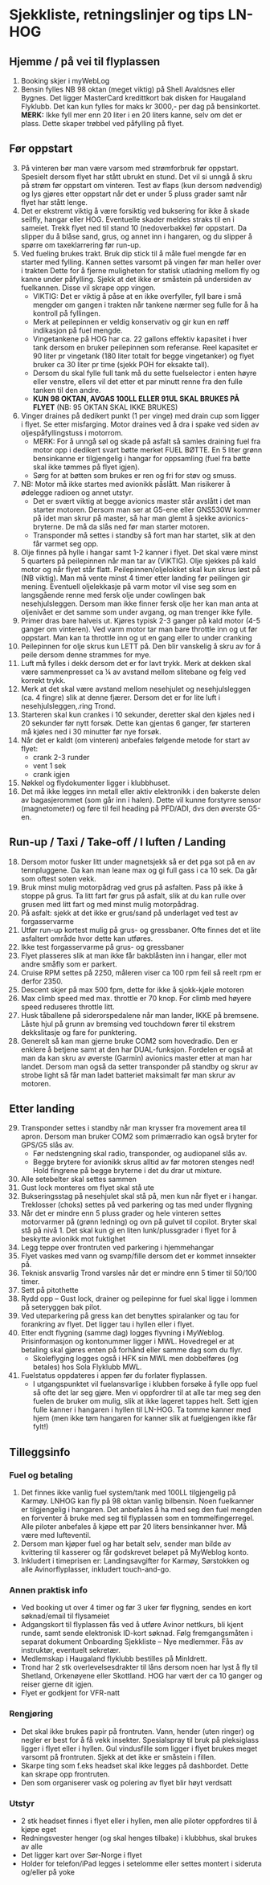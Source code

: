 # Sjekkliste, retningslinjer og tips LN-HOG

## Hjemme / på vei til flyplassen

1. Booking skjer i myWebLog
2. Bensin fylles NB 98 oktan (meget viktig) på Shell Avaldsnes eller Bygnes. Det ligger MasterCard kredittkort bak disken for Haugaland Flyklubb. Det kan kun fylles for maks kr 3000,- per dag på bensinkortet. \
**MERK:** Ikke fyll mer enn 20 liter i en 20 liters kanne, selv om det er plass. Dette skaper trøbbel ved påfylling på flyet.

## Før oppstart

3. På vinteren bør man være varsom med strømforbruk før oppstart. Spesielt dersom flyet har stått ubrukt en stund. Det vil si unngå å skru på strøm før oppstart om vinteren. Test av flaps (kun dersom nødvendig) og lys gjøres etter oppstart når det er under 5 pluss grader samt når flyet har stått lenge.
4. Det er ekstremt viktig å være forsiktig ved buksering for ikke å skade seilfly, hangar eller HOG. Eventuelle skader meldes straks til en i sameiet. Trekk flyet ned til stand 10 (nedoverbakke) før oppstart. Da slipper du å blåse sand, grus, og annet inn i hangaren, og du slipper å spørre om taxeklarrering før run-up.
5. Ved fueling brukes trakt. Bruk dip stick til å måle fuel mengde før en starter med fylling. Kannen settes varsomt på vingen før man heller over i trakten Dette for å fjerne muligheten for statisk utladning mellom fly og kanne under påfylling. Sjekk at det ikke er småstein på undersiden av fuelkannen. Disse vil skrape opp vingen.
   - VIKTIG: Det er viktig å påse at en ikke overfyller, fyll bare i små mengder om gangen i trakten når tankene nærmer seg fulle for å ha kontroll på fyllingen.
    - Merk at peilepinnen er veldig konservativ og gir kun en røff indikasjon på fuel mengde.
   - Vingetankene på HOG har ca. 22 gallons effektiv kapasitet i hver tank dersom en bruker peilepinnen som referanse. Reel kapasitet er 90 liter pr vingetank (180 liter totalt for begge vingetanker) og flyet bruker ca 30 liter pr time (sjekk POH for eksakte tall).
    - Dersom du skal fylle full tank må du sette fuelselector i enten høyre eller venstre, ellers vil det etter et par minutt renne fra den fulle tanken til den andre.
    - **KUN 98 OKTAN, AVGAS 100LL ELLER 91UL SKAL BRUKES PÅ FLYET** (NB: 95 OKTAN SKAL IKKE BRUKES)
6. Vinger draines på dedikert punkt (1 per vinge) med drain cup som ligger i flyet. Se etter misfarging. Motor draines ved å dra i spake ved siden av oljespåfyllingstuss i motorrom.
    - MERK: For å unngå søl og skade på asfalt så samles draining fuel fra motor opp i dedikert svart bøtte merket FUEL BØTTE. En 5 liter grønn bensinkanne er
tilgjengelig i hangar for oppsamling (fuel fra bøtte skal ikke tømmes på flyet igjen).
   - Sørg for at bøtten som brukes er ren og fri for støv og smuss.
7. NB: Motor må ikke startes med avionikk påslått. Man risikerer å ødelegge radioen og annet utstyr.
    - Det er svært viktig at begge avionics master står avslått i det man starter motoren. Dersom man ser at G5-ene eller GNS530W kommer på idet man skrur på master, så har man glemt å sjekke avionics-bryterne. De må da slås ned før man starter motoren.
    - Transponder må settes i standby så fort man har startet, slik at den får varmet seg opp.
9. Olje finnes på hylle i hangar samt 1-2 kanner i flyet. Det skal være minst 5 quarters på peilepinnen når man tar av (VIKTIG). Olje sjekkes på kald motor og når flyet står flatt. Peilepinnen/oljelokket skal kun skrus løst på (NB viktig).
Man må vente minst 4 timer etter landing før peilingen gir mening. Eventuell oljelekkasje på varm motor vil vise seg som en langsgående renne med fersk olje
under cowlingen bak nesehjulsleggen. Dersom man ikke finner fersk olje her kan man anta at oljenivået er det samme som under avgang, og man trenger ikke fylle.
9. Primer dras bare halveis ut. Kjøres typisk 2-3 ganger på kald motor (4-5 ganger om vinteren). Ved varm motor tar man bare throttle inn og ut før oppstart. Man kan ta throttle inn og ut en gang eller to under cranking
10. Peilepinnen for olje skrus kun LETT på. Den blir vanskelig å skru av for å peile dersom denne strammes for mye.
11. Luft må fylles i dekk dersom det er for lavt trykk. Merk at dekken skal være sammenpresset ca ¼ av avstand mellom slitebane og felg ved korrekt trykk.
12. Merk at det skal være avstand mellom nesehjulet og nesehjulsleggen (ca. 4 fingre) slik at denne fjærer. Dersom det er for lite luft i nesehjulsleggen,.ring Trond.
13. Starteren skal kun crankes i 10 sekunder, deretter skal den kjøles ned i 20 sekunder før nytt forsøk. Dette kan gjentas 6 ganger, før starteren må kjøles ned i 30 minutter før nye forsøk.
14. Når det er kaldt (om vinteren) anbefales følgende metode for start av flyet:
    - crank 2-3 runder
    - vent 1 sek
    - crank igjen
15. Nøkkel og flydokumenter ligger i klubbhuset.
16. Det må ikke legges inn metall eller aktiv elektronikk i den bakerste delen av bagasjerommet (som går inn i halen). Dette vil kunne forstyrre sensor (magnetometer) og føre til feil heading på PFD/ADI, dvs den øverste G5-en.

## Run-up / Taxi / Take-off / I luften / Landing

18. Dersom motor fusker litt under magnetsjekk så er det pga sot på en av tennpluggene. Da kan man leane max og gi full gass i ca 10 sek. Da går som oftest soten vekk.
19. Bruk minst mulig motorpådrag ved grus på asfalten. Pass på ikke å stoppe på grus. Ta litt fart før grus på asfalt, slik at du kan rulle over grusen med litt fart og med minst mulig motorpådrag.
20. På asfalt: sjekk at det ikke er grus/sand på underlaget ved test av forgasservarme
21. Utfør run-up kortest mulig på grus- og gressbaner. Ofte finnes det et lite asfaltert område hvor dette kan utføres.
22. Ikke test forgasservarme på grus- og gressbaner
23. Flyet plasseres slik at man ikke får bakblåsten inn i hangar, eller mot andre småfly som er parkert.
24. Cruise RPM settes på 2250, måleren viser ca 100 rpm feil så reelt rpm er derfor 2350.
25. Descent skjer på max 500 fpm, dette for ikke å sjokk-kjøle motoren
26. Max climb speed med max. throttle er 70 knop. For climb med høyere speed reduseres throttle litt.
27. Husk tåballene på siderorspedalene når man lander, IKKE på bremsene. Låste hjul på grunn av bremsing ved touchdown fører til ekstrem dekkslitasje og fare for punktering.
28. Generelt så kan man gjerne bruke COM2 som hovedradio. Den er enklere å betjene samt at den har DUAL-funksjon. Fordelen er også at man da kan skru av øverste (Garmin) avionics master etter at man har landet. Dersom man også da setter transponder på standby og skrur av strobe light så får man ladet batteriet maksimalt før man skrur av motoren.

## Etter landing

29. Transponder settes i standby når man krysser fra movement area til apron. Dersom man bruker COM2 som primærradio kan også bryter for GPS/G5 slås av.
    - Før nedstengning skal radio, transponder, og audiopanel slås av.
    - Begge brytere for avionikk skrus alltid av før motoren stenges ned! Hold fingrene på begge bryterne i det du drar ut mixture.
30. Alle setebelter skal settes sammen
31. Gust lock monteres om flyet skal stå ute
32. Bukseringsstag på nesehjulet skal stå på, men kun når flyet er i hangar. Treklosser (choks) settes på ved parkering og tas med under flygning
33. Når det er mindre enn 5 pluss grader og hele vinteren settes motorvarmer på (grønn ledning) og ovn på gulvet til copilot. Bryter skal stå på nivå 1. Det skal kun gi en liten lunk/plussgrader i flyet for å beskytte avionikk mot fuktighet
34. Legg teppe over frontruten ved parkering i hjemmehangar
35. Flyet vaskes med vann og svamp/fille dersom det er kommet innsekter på.
36. Teknisk ansvarlig Trond varsles når det er mindre enn 5 timer til 50/100 timer.
37. Sett på pitothette
38. Rydd opp – Gust lock, drainer og peilepinne for fuel skal ligge i lommen på seteryggen bak pilot.
39. Ved uteparkering på gress kan det benyttes spiralanker og tau for forankring av flyet. Det ligger tau i hyllen eller i flyet.
40. Etter endt flygning (samme dag) logges flyvning i MyWeblog. Prisinformasjon og kontonummer ligger i MWL. Hovedregel er at betaling skal gjøres enten på forhånd eller samme dag som du flyr.
    - Skoleflyging logges også i HFK sin MWL men dobbelføres (og betales) hos Sola Flyklubb MWL.
42. Fuelstatus oppdateres i appen før du forlater flyplassen.
    - I utgangspunktet vil fuelansvarlige i klubben forsøke å fylle opp fuel så ofte det lar seg gjøre. Men vi oppfordrer til at alle tar meg seg den fuelen de bruker om mulig, slik at ikke lageret tappes helt. Sett igjen fulle kanner i hangaren i hyllen til LN-HOG. Ta tomme kanner med hjem (men ikke tøm hangaren for kanner slik at fuelgjengen ikke får fylt!)


## Tilleggsinfo

### Fuel og betaling

1. Det finnes ikke vanlig fuel system/tank med 100LL tilgjengelig på Karmøy. LNHOG kan fly på 98 oktan vanlig bilbensin. Noen fuelkanner er tilgjengelig i hangaren. Det anbefales å ha med seg den fuel mengden en forventer å bruke med seg til flyplassen som en tommelfingerregel. Alle piloter anbefales å kjøpe ett par 20 liters bensinkanner hver. Må være med lufteventil.
2. Dersom man kjøper fuel og har betalt selv, sender man bilde av kvittering til kasserer og får godskrevet beløpet på MyWeblog konto.
3. Inkludert i timeprisen er: Landingsavgifter for Karmøy, Sørstokken og alle Avinorflyplasser, inkludert touch-and-go.

### Annen praktisk info

- Ved booking ut over 4 timer og før 3 uker før flygning, sendes en kort søknad/email til flysameiet
- Adgangskort til flyplassen fås ved å utføre Avinor nettkurs, bli kjent runde, samt sende elektronisk ID-kort søknad. Følg fremgangsmåten i separat dokument Onboarding Sjekkliste – Nye medlemmer. Fås av instruktør, eventuelt sekretær.
- Medlemskap i Haugaland flyklubb bestilles på MinIdrett.
- Trond har 2 stk overlevelsesdrakter til låns dersom noen har lyst å fly til Shetland, Orkenøyene eller Skottland. HOG har vært der ca 10 ganger og reiser gjerne dit igjen.
- Flyet er godkjent for VFR-natt

### Rengjøring

- Det skal ikke brukes papir på frontruten. Vann, hender (uten ringer) og negler er best for å få vekk insekter. Spesialspray til bruk på pleksiglass ligger i flyet eller i hyllen. Gul vindusfille som ligger i flyet brukes meget varsomt på frontruten. Sjekk at det ikke er småstein i fillen.
- Skarpe ting som f.eks headset skal ikke legges på dashbordet. Dette kan skrape opp frontruten.
- Den som organiserer vask og polering av flyet blir høyt verdsatt

### Utstyr

- 2 stk headset finnes i flyet eller i hyllen, men alle piloter oppfordres til å kjøpe eget
- Redningsvester henger (og skal henges tilbake) i klubbhus, skal brukes av alle 
- Det ligger kart over Sør-Norge i flyet
- Holder for telefon/iPad legges i setelomme eller settes montert i sideruta og/eller på yoke
